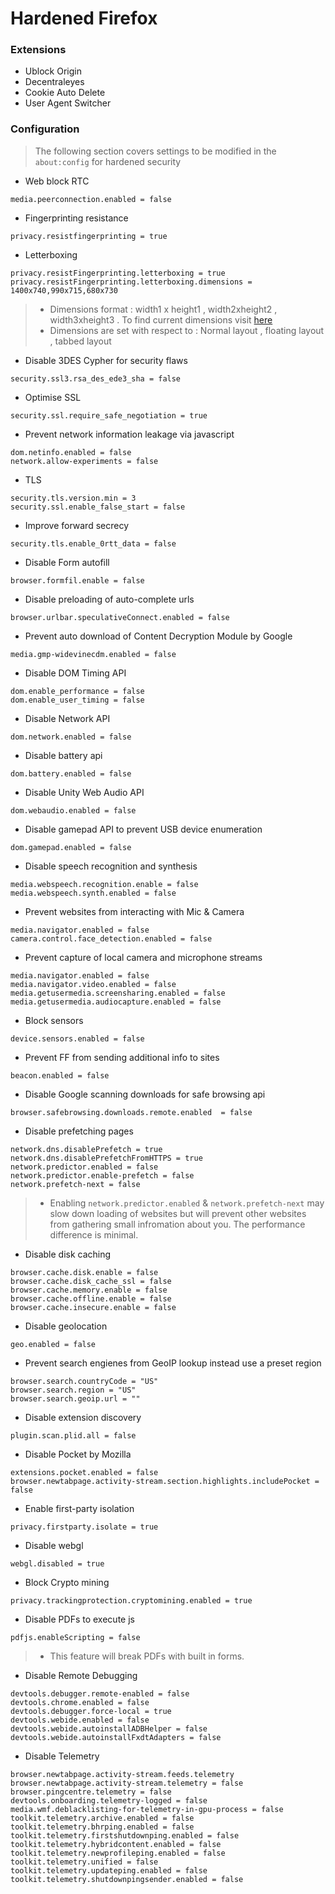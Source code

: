 # Hardened Firefox


### Extensions

* Ublock Origin
* Decentraleyes 
* Cookie Auto Delete
* User Agent Switcher


###  Configuration
> The following section covers settings to be modified in the `about:config` for hardened security

* Web block RTC

```
media.peerconnection.enabled = false
```

* Fingerprinting resistance

```
privacy.resistfingerprinting = true
```
* Letterboxing

```
privacy.resistFingerprinting.letterboxing = true
privacy.resistFingerprinting.letterboxing.dimensions = 1400x740,990x715,680x730 
```
> * Dimensions format : width1 x height1 , width2xheight2 , width3xheight3 . To find current dimensions visit [here](https://www.rapidtables.com/web/tools/window-size.html)
> * Dimensions are set with respect to : Normal layout , floating layout , tabbed layout

* Disable 3DES Cypher for security flaws

```
security.ssl3.rsa_des_ede3_sha = false
```

* Optimise SSL

```
security.ssl.require_safe_negotiation = true
```

* Prevent network information leakage via javascript

```
dom.netinfo.enabled = false
network.allow-experiments = false
```
* TLS

```
security.tls.version.min = 3
security.ssl.enable_false_start = false
```

* Improve forward secrecy

```
security.tls.enable_0rtt_data = false
```

* Disable Form autofill 

```
browser.formfil.enable = false
```
* Disable preloading of auto-complete urls

```
browser.urlbar.speculativeConnect.enabled = false
```

* Prevent auto download of Content Decryption Module by Google

```
media.gmp-widevinecdm.enabled = false
```

* Disable DOM Timing API

```
dom.enable_performance = false
dom.enable_user_timing = false
```

* Disable Network API

```
dom.network.enabled = false
```

* Disable battery api

```
dom.battery.enabled = false
```
* Disable Unity Web Audio API

```
dom.webaudio.enabled = false
```

* Disable gamepad API to prevent USB device enumeration

```
dom.gamepad.enabled = false
```

* Disable speech recognition and synthesis

```
media.webspeech.recognition.enable = false
media.webspeech.synth.enabled = false
```

* Prevent websites from interacting with Mic & Camera

```
media.navigator.enabled = false 
camera.control.face_detection.enabled = false 
```
* Prevent capture of local camera and microphone streams

```
media.navigator.enabled = false
media.navigator.video.enabled = false
media.getusermedia.screensharing.enabled = false
media.getusermedia.audiocapture.enabled = false
```
* Block sensors

```
device.sensors.enabled = false
```
* Prevent FF from sending additional info to sites

```
beacon.enabled = false
```

* Disable Google scanning downloads for safe browsing api 

```
browser.safebrowsing.downloads.remote.enabled  = false
```

* Disable prefetching pages

```
network.dns.disablePrefetch = true
network.dns.disablePrefetchFromHTTPS = true
network.predictor.enabled = false
network.predictor.enable-prefetch = false
network.prefetch-next = false
```
> * Enabling `network.predictor.enabled` & `network.prefetch-next` may slow down loading of websites but will prevent other websites from gathering small infromation about you. The performance difference is minimal. 

* Disable disk caching

```
browser.cache.disk.enable = false
browser.cache.disk_cache_ssl = false
browser.cache.memory.enable = false
browser.cache.offline.enable = false
browser.cache.insecure.enable = false
```

* Disable geolocation

```
geo.enabled = false
```
* Prevent search engienes from GeoIP lookup instead use a preset region

```
browser.search.countryCode = "US"
browser.search.region = "US"
browser.search.geoip.url = ""
```

* Disable extension discovery

```
plugin.scan.plid.all = false
```
* Disable Pocket by Mozilla 

```
extensions.pocket.enabled = false
browser.newtabpage.activity-stream.section.highlights.includePocket = false
```
* Enable first-party isolation

```
privacy.firstparty.isolate = true
```

* Disable webgl
```
webgl.disabled = true
```
* Block Crypto mining

```
privacy.trackingprotection.cryptomining.enabled = true
```
* Disable PDFs to execute js

```
pdfjs.enableScripting = false
```
> * This feature will break PDFs with built in forms.

* Disable Remote Debugging 

```
devtools.debugger.remote-enabled = false
devtools.chrome.enabled = false
devtools.debugger.force-local = true
devtools.webide.enabled = false
devtools.webide.autoinstallADBHelper = false 
devtools.webide.autoinstallFxdtAdapters = false
```

* Disable Telemetry 

```
browser.newtabpage.activity-stream.feeds.telemetry browser.newtabpage.activity-stream.telemetry = false
browser.pingcentre.telemetry = false
devtools.onboarding.telemetry-logged = false
media.wmf.deblacklisting-for-telemetry-in-gpu-process = false
toolkit.telemetry.archive.enabled = false
toolkit.telemetry.bhrping.enabled = false
toolkit.telemetry.firstshutdownping.enabled = false
toolkit.telemetry.hybridcontent.enabled = false
toolkit.telemetry.newprofileping.enabled = false
toolkit.telemetry.unified = false
toolkit.telemetry.updateping.enabled = false
toolkit.telemetry.shutdownpingsender.enabled = false
```

